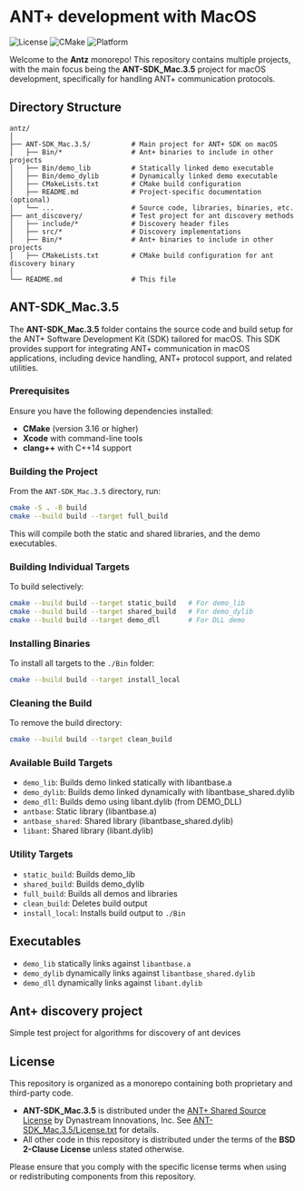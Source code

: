 # ANT+ development with MacOS

![License](https://img.shields.io/badge/license-BSD%202--Clause-blue.svg)
![CMake](https://img.shields.io/badge/cmake-%3E=3.16-blue)
![Platform](https://img.shields.io/badge/platform-macOS-lightgrey)


Welcome to the **Antz** monorepo! This repository contains multiple projects, with the main focus being the **ANT-SDK\_Mac.3.5** project for macOS development, specifically for handling ANT+ communication protocols.

## Directory Structure

```text
antz/
│
├── ANT-SDK_Mac.3.5/          # Main project for ANT+ SDK on macOS
│   ├── Bin/*                 # Ant+ binaries to include in other projects 
│   ├── Bin/demo_lib          # Statically linked demo executable 
│   ├── Bin/demo_dylib        # Dynamically linked demo executable 
│   ├── CMakeLists.txt        # CMake build configuration
│   ├── README.md             # Project-specific documentation (optional)
│   └── ...                   # Source code, libraries, binaries, etc.
├── ant_discovery/            # Test project for ant discovery methods
│   ├── include/*             # Discovery header files
│   ├── src/*                 # Discovery implementations
│   ├── Bin/*                 # Ant+ binaries to include in other projects 
│   ├── CMakeLists.txt        # CMake build configuration for ant discovery binary
│
└── README.md                 # This file
```

## ANT-SDK\_Mac.3.5

The **ANT-SDK\_Mac.3.5** folder contains the source code and build setup for the ANT+ Software Development Kit (SDK) tailored for macOS. This SDK provides support for integrating ANT+ communication in macOS applications, including device handling, ANT+ protocol support, and related utilities.

### Prerequisites

Ensure you have the following dependencies installed:

* **CMake** (version 3.16 or higher)
* **Xcode** with command-line tools
* **clang++** with C++14 support

### Building the Project

From the `ANT-SDK_Mac.3.5` directory, run:

```bash
cmake -S . -B build
cmake --build build --target full_build
```

This will compile both the static and shared libraries, and the demo executables.

### Building Individual Targets

To build selectively:

```bash
cmake --build build --target static_build   # For demo_lib
cmake --build build --target shared_build   # For demo_dylib
cmake --build build --target demo_dll       # For DLL demo
```

### Installing Binaries

To install all targets to the `./Bin` folder:

```bash
cmake --build build --target install_local
```

### Cleaning the Build

To remove the build directory:

```bash
cmake --build build --target clean_build
```

### Available Build Targets

* `demo_lib`: Builds demo linked statically with libantbase.a
* `demo_dylib`: Builds demo linked dynamically with libantbase\_shared.dylib
* `demo_dll`: Builds demo using libant.dylib (from DEMO\_DLL)
* `antbase`: Static library (libantbase.a)
* `antbase_shared`: Shared library (libantbase\_shared.dylib)
* `libant`: Shared library (libant.dylib)

### Utility Targets

* `static_build`: Builds demo\_lib
* `shared_build`: Builds demo\_dylib
* `full_build`: Builds all demos and libraries
* `clean_build`: Deletes build output
* `install_local`: Installs build output to `./Bin`

## Executables

* `demo_lib` statically links against `libantbase.a`
* `demo_dylib` dynamically links against `libantbase_shared.dylib`
* `demo_dll` dynamically links against `libant.dylib`

## Ant+ discovery project

Simple test project for algorithms for discovery of ant devices

## License

This repository is organized as a monorepo containing both proprietary and third-party code.

* **ANT-SDK\_Mac.3.5** is distributed under the [ANT+ Shared Source License](https://www.thisisant.com/developer/ant/licensing) by Dynastream Innovations, Inc. See [ANT-SDK\_Mac.3.5/License.txt](ANT-SDK_Mac.3.5/License.txt) for details.
* All other code in this repository is distributed under the terms of the **BSD 2-Clause License** unless stated otherwise.

Please ensure that you comply with the specific license terms when using or redistributing components from this repository.

